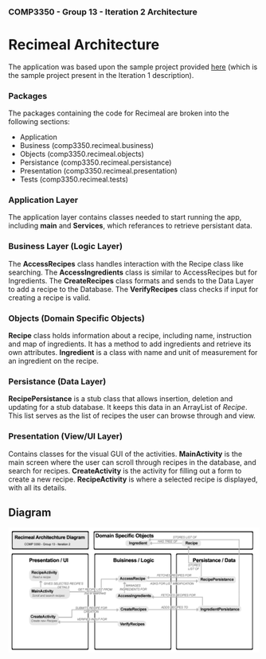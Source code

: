 ### COMP3350 - Group 13 - Iteration 2 Architecture

# Recimeal Architecture

The application was based upon the sample project provided [here](https://code.cs.umanitoba.ca/comp3350-winter2023/sample) (which is the sample project present in the Iteration 1 description).

### Packages

The packages containing the code for Recimeal are broken into the following sections:
- Application
- Business (comp3350.recimeal.business)
- Objects (comp3350.recimeal.objects)
- Persistance (comp3350.recimeal.persistance)
- Presentation (comp3350.recimeal.presentation)
- Tests (comp3350.recimeal.tests)

### Application Layer
The application layer contains classes needed to start running the app, including **main** and **Services**, which referances to retrieve persistant data.

### Business Layer (Logic Layer)
The **AccessRecipes** class handles interaction with the Recipe class like searching.
The **AccessIngredients** class is similar to AccessRecipes but for Ingredients.
The **CreateRecipes** class formats and sends to the Data Layer to add a recipe to the Database.
The **VerifyRecipes** class checks if input for creating a recipe is valid.
### Objects (Domain Specific Objects)
**Recipe** class holds information about a recipe, including name, instruction and map of ingredients.  It has a method to add ingredients and retrieve its own attributes.
**Ingredient** is a class with name and unit of measurement for an ingredient on the recipe.

### Persistance (Data Layer)
**RecipePersistance** is a stub class that allows insertion, deletion and updating for a stub database.  It keeps this data in an ArrayList of *Recipe*.  This list serves as the list of recipes the user can browse through and view.

### Presentation (View/UI Layer)
Contains classes for the visual GUI of the activities.
**MainActivity** is the main screen where the user can scroll through recipes in the database, and search for recipes.
**CreateActivity** is the activity for filling out a form to create a new recipe.
**RecipeActivity** is where a selected recipe is displayed, with all its details.

## Diagram
![Diagram for Iteration 2 Architechture](/ARCHITECHTURE_iter2.png "Architechture Diagram")
